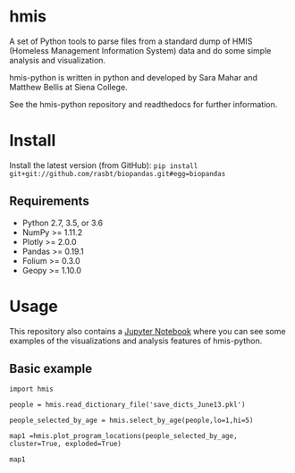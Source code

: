 # hmis
A set of Python tools to parse files from a standard dump of HMIS (Homeless Management Information System) data and do some simple analysis and visualization.


hmis-python is written in python and developed by Sara Mahar and Matthew Bellis at Siena College. 

See the hmis-python repository and readthedocs for further information.



# Install

Install the latest version (from GitHub): `pip install git+git://github.com/rasbt/biopandas.git#egg=biopandas`


## Requirements 

* Python 2.7, 3.5, or 3.6
* NumPy >= 1.11.2
* Plotly >= 2.0.0
* Pandas >= 0.19.1
* Folium >= 0.3.0
* Geopy >= 1.10.0


# Usage

This repository also contains a [Jupyter Notebook](https://jupyter.readthedocs.io/en/latest/index.html) where you can see some examples of the visualizations and analysis features of hmis-python.

## Basic example 


```
import hmis

people = hmis.read_dictionary_file('save_dicts_June13.pkl')

people_selected_by_age = hmis.select_by_age(people,lo=1,hi=5)

map1 =hmis.plot_program_locations(people_selected_by_age, cluster=True, exploded=True)

map1

```













